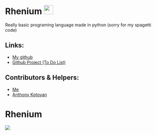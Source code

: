 
# Rhenium <img src="https://github.com/evan-okeefe/Rhenium/blob/main/Logo.png" width="30" height="30">
Really basic programing language made in python (sorry for my spagetti code)
## Links:
 - [My github](https://github.com/evan-okeefe)
 - [Github Project (To Do List)](bit.ly/rhentodo)
## Contributors & Helpers:
 - [Me](https://github.com/evan-okeefe)
 - [Anthony Kotoyan](https://github.com/anthonykotoyan)
# Rhenium 
<img src="https://github.com/evan-okeefe/Rhenium/blob/main/Logo.png">
